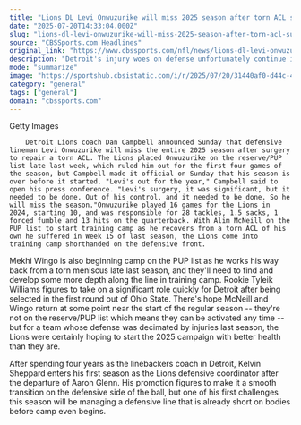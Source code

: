 ```yaml
---
title: "Lions DL Levi Onwuzurike will miss 2025 season after torn ACL surgery"
date: "2025-07-20T14:33:04.000Z"
slug: "lions-dl-levi-onwuzurike-will-miss-2025-season-after-torn-acl-surgery"
source: "CBSSports.com Headlines"
original_link: "https://www.cbssports.com/nfl/news/lions-dl-levi-onwuzurike-will-miss-2025-season-after-torn-acl-surgery/"
description: "Detroit's injury woes on defense unfortunately continue into the 2025 season"
mode: "summarize"
image: "https://sportshub.cbsistatic.com/i/r/2025/07/20/31440af0-d44c-432b-85d8-1ec4ac370cfc/thumbnail/1200x675/88889548e1eb88b78ceeabe2455b3834/levi.jpg"
category: "general"
tags: ["general"]
domain: "cbssports.com"
---
```

Getty Images
            
            

    
    
        
        
                            
                
        Detroit Lions coach Dan Campbell announced Sunday that defensive lineman Levi Onwuzurike will miss the entire 2025 season after surgery to repair a torn ACL. The Lions placed Onwuzurike on the reserve/PUP list late last week, which ruled him out for the first four games of the season, but Campbell made it official on Sunday that his season is over before it started. "Levi's out for the year," Campbell said to open his press conference. "Levi's surgery, it was significant, but it needed to be done. Out of his control, and it needed to be done. So he will miss the season."Onwuzurike played 16 games for the Lions in 2024, starting 10, and was responsible for 28 tackles, 1.5 sacks, 1 forced fumble and 13 hits on the quarterback. With Alim McNeill on the PUP list to start training camp as he recovers from a torn ACL of his own he suffered in Week 15 of last season, the Lions come into training camp shorthanded on the defensive front. 
        

Mekhi Wingo is also beginning camp on the PUP list as he works his way back from a torn meniscus late last season, and they'll need to find and develop some more depth along the line in training camp. Rookie Tyleik Williams figures to take on a significant role quickly for Detroit after being selected in the first round out of Ohio State. There's hope McNeill and Wingo return at some point near the start of the regular season -- they're not on the reserve/PUP list which means they can be activated any time -- but for a team whose defense was decimated by injuries last season, the Lions were certainly hoping to start the 2025 campaign with better health than they are. 
        

After spending four years as the linebackers coach in Detroit, Kelvin Sheppard enters his first season as the Lions defensive coordinator after the departure of Aaron Glenn. His promotion figures to make it a smooth transition on the defensive side of the ball, but one of his first challenges this season will be managing a defensive line that is already short on bodies before camp even begins.